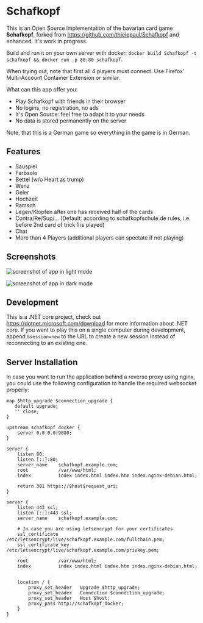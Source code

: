 # Schafkopf
This is an Open Source implementation of the bavarian card game **Schafkopf**, forked from https://github.com/thielepaul/Schafkopf and enhanced. It's work in progress.

Build and run it on your own server with docker: `docker build Schafkopf -t schafkopf && docker run -p 80:80 schafkopf`.

When trying out, note that first all 4 players must connect. Use Firefox' Multi-Account Container Extension or similar.

What can this app offer you:
* Play Schafkopf with friends in their browser
* No logins, no registration, no ads
* It's Open Source: feel free to adapt it to your needs
* No data is stored permanently on the server

Note, that this is a German game so everything in the game is in German.

## Features
* Sauspiel
* Farbsolo
* Bettel (w/o Heart as trump)
* Wenz
* Geier
* Hochzeit
* Ramsch
* Legen/Klopfen after one has received half of the cards
* Contra/Re/Sup/... (Default: according to schafkopfschule.de rules, i.e. before 2nd card of trick 1 is played)
* Chat
* More than 4 Players (additional players can spectate if not playing)

## Screenshots

![screenshot of app in light mode](screenshots/light.png "Light Mode")

![screenshot of app in dark mode](screenshots/dark.png "Dark Mode")

## Development
This is a .NET core project, check out https://dotnet.microsoft.com/download for more information about .NET core.
If you want to play this on a single computer during development, append `&session=new` to the URL to create a new session instead of reconnecting to an existing one.

## Server Installation
In case you want to run the application behind a reverse proxy using nginx, you could use the following configuration to handle the required websocket properly:
```
map $http_upgrade $connection_upgrade {
   default upgrade;
   '' close;
}

upstream schafkopf_docker {
    server 0.0.0.0:9080;
}

server {
    listen 80;
    listen [::]:80;
    server_name    schafkopf.example.com;
    root           /var/www/html;
    index          index index.html index.htm index.nginx-debian.html;

    return 301 https://$host$request_uri;
}

server {
    listen 443 ssl;
    listen [::]:443 ssl;
    server_name    schafkopf.example.com;
    
    # In case you are using letsencrypt for your certificates
    ssl_certificate    /etc/letsencrypt/live/schafkopf.example.com/fullchain.pem;
    ssl_certificate_key    /etc/letsencrypt/live/schafkopf.example.com/privkey.pem;

    root           /var/www/html;
    index          index index.html index.htm index.nginx-debian.html;


    location / {
        proxy_set_header   Upgrade $http_upgrade;
        proxy_set_header   Connection $connection_upgrade;
        proxy_set_header   Host $host;
        proxy_pass http://schafkopf_docker;
    }
}
```
